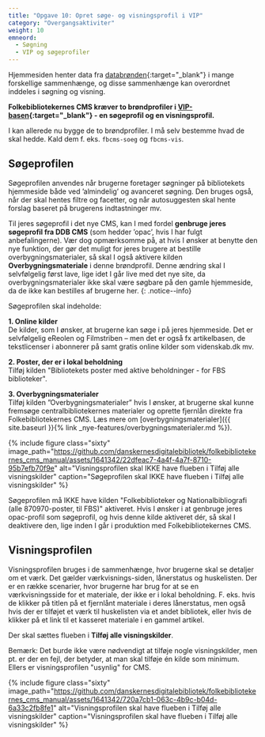 ```yaml
---
title: "Opgave 10: Opret søge- og visningsprofil i VIP"
category: "Overgangsaktiviter"
weight: 10
emneord:
  - Søgning
  - VIP og søgeprofiler
---
```

Hjemmesiden henter data fra [databrønden](https://www.dbc.dk/fbi/databronden){:target="_blank"} i mange forskellige sammenhænge, og disse
sammenhænge kan overordnet inddeles i søgning og visning.

**Folkebibliotekernes CMS kræver to brøndprofiler i [VIP-basen](http://vip.dbc.dk){:target="_blank"} - en søgeprofil
og en visningsprofil.**

I kan allerede nu bygge de to brøndprofiler. I må selv bestemme hvad de skal hedde. Kald dem f. eks. `fbcms-soeg` og `fbcms-vis`.

## Søgeprofilen
Søgeprofilen anvendes når brugerne foretager søgninger på bibliotekets hjemmeside både ved ’almindelig’ og avanceret søgning. Den bruges også, når der skal hentes filtre og facetter, og når autosuggesten skal hente forslag baseret på brugerens indtastninger mv.

Til jeres søgeprofil i det nye CMS, kan I med fordel **genbruge jeres søgeprofil fra DDB CMS** (som hedder ’opac’, hvis I har fulgt anbefalingerne).
Vær dog opmærksomme på, at hvis I ønsker at benytte den nye funktion, der gør det muligt for jeres brugere at bestille overbygningsmaterialer, så skal I også aktivere kilden **Overbygningsmateriale** i denne brøndprofil. Denne ændring skal I selvfølgelig først lave, lige idet I går live med det nye site, da overbygningsmaterialer ikke skal være søgbare på den gamle hjemmeside, da de ikke kan bestilles af brugerne her.
{: .notice--info}


Søgeprofilen skal indeholde:

**1. Online kilder**\
De kilder, som I ønsker, at brugerne kan søge i på jeres hjemmeside. Det er selvfølgelig eReolen og Filmstriben – men det er også fx artikelbasen, de tekstlicenser i abonnerer på samt gratis online kilder som videnskab.dk mv.

**2. Poster, der er i lokal beholdning**\
Tilføj kilden "Bibliotekets poster med aktive beholdninger - for FBS biblioteker". 

**3. Overbygningsmaterialer**\
Tilføj kilden ”Overbygningsmaterialer” hvis I ønsker, at brugerne skal kunne fremsøge centralbibliotekernes materialer og oprette fjernlån direkte fra Folkebibliotekernes CMS. Læs mere om [overbygningsmaterialer]({{ site.baseurl }}{% link _nye-features/overbygningsmaterialer.md %}).

{% include figure class="sixty" image_path="https://github.com/danskernesdigitalebibliotek/folkebibliotekernes_cms_manual/assets/1641342/22dfeac7-4a4f-4a7f-8710-95b7efb70f9e" alt="Visningsprofilen skal IKKE have flueben i Tilføj alle visningskilder" caption="Søgeprofilen skal IKKE have flueben i Tilføj alle visningskilder" %} 

Søgeprofilen må IKKE have kilden "Folkebiblioteker og Nationalbibliografi (alle 870970-poster, til FBS)" aktiveret. Hvis I ønsker i at genbruge jeres opac-profil som søgeprofil, og hvis denne kilde aktiveret dér, så skal I deaktivere den, lige inden I går i produktion med Folkebibliotekernes CMS.


## Visningsprofilen
Visningsprofilen bruges i de sammenhænge, hvor brugerne skal se detaljer om et værk. Det gælder værkvisnings-siden, lånerstatus og huskelisten. Der er en række scenarier, hvor brugerne har brug for at se en værkvisningsside for et materiale, der ikke er i lokal beholdning. F. eks. hvis de klikker på titlen på et fjernlånt materiale i deres lånerstatus, men også hvis der er tilføjet et værk til huskelisten via et andet bibliotek, eller hvis de klikker på et link til et kasseret materiale i en gammel artikel.

Der skal sættes flueben i **Tilføj alle visningskilder**. 

Bemærk: Det burde ikke være nødvendigt at tilføje nogle visningskilder, men pt. er der en fejl, der betyder, at man skal tilføje én kilde som minimum. Ellers er visningsprofilen "usynlig" for CMS.

{% include figure class="sixty" image_path="https://github.com/danskernesdigitalebibliotek/folkebibliotekernes_cms_manual/assets/1641342/720a7cb1-063c-4b9c-b04d-6a33c2fb8fe1" alt="Visningsprofilen skal have flueben i Tilføj alle visningskilder" caption="Visningsprofilen skal have flueben i Tilføj alle visningskilder" %} 




